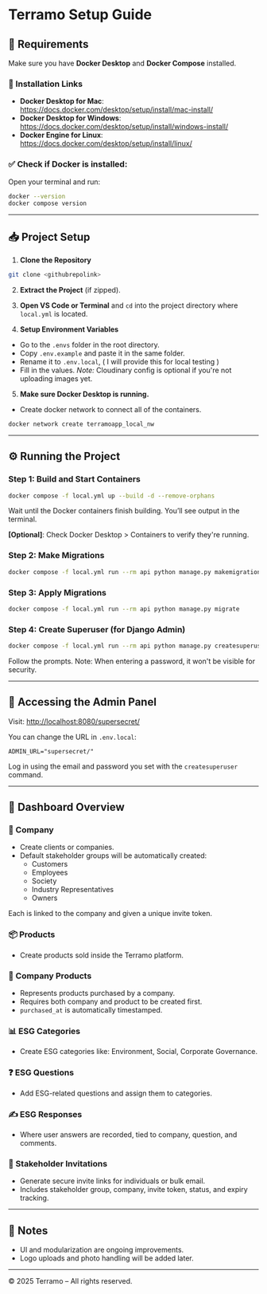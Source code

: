 # Terramo Setup Guide

## 🚀 Requirements

Make sure you have **Docker Desktop** and **Docker Compose** installed.

### 🔗 Installation Links
- **Docker Desktop for Mac**: https://docs.docker.com/desktop/setup/install/mac-install/
- **Docker Desktop for Windows**: https://docs.docker.com/desktop/setup/install/windows-install/
- **Docker Engine for Linux**: https://docs.docker.com/desktop/setup/install/linux/

### ✅ Check if Docker is installed:
Open your terminal and run:
```bash
docker --version
docker compose version
```

---

## 📥 Project Setup

1. **Clone the Repository**
```bash
git clone <githubrepolink>
```

2. **Extract the Project** (if zipped).

3. **Open VS Code or Terminal** and `cd` into the project directory where `local.yml` is located.

4. **Setup Environment Variables**
- Go to the `.envs` folder in the root directory.
- Copy `.env.example` and paste it in the same folder.
- Rename it to `.env.local`, ( I will provide this for local testing )
- Fill in the values. *Note:* Cloudinary config is optional if you're not uploading images yet.

5. **Make sure Docker Desktop is running.**
- Create docker network to connect all of the containers.
```bash
docker network create terramoapp_local_nw
```
---

## ⚙️ Running the Project

### Step 1: Build and Start Containers
```bash
docker compose -f local.yml up --build -d --remove-orphans
```
Wait until the Docker containers finish building. You’ll see output in the terminal.

**[Optional]**: Check Docker Desktop > Containers to verify they're running.

### Step 2: Make Migrations
```bash
docker compose -f local.yml run --rm api python manage.py makemigrations
```

### Step 3: Apply Migrations
```bash
docker compose -f local.yml run --rm api python manage.py migrate
```

### Step 4: Create Superuser (for Django Admin)
```bash
docker compose -f local.yml run --rm api python manage.py createsuperuser
```
Follow the prompts. Note: When entering a password, it won't be visible for security.

---

## 🔐 Accessing the Admin Panel

Visit: [http://localhost:8080/supersecret/](http://localhost:8080/supersecret/)

You can change the URL in `.env.local`:
```
ADMIN_URL="supersecret/"
```

Log in using the email and password you set with the `createsuperuser` command.

---

## 🧭 Dashboard Overview

### 🏢 Company
- Create clients or companies.
- Default stakeholder groups will be automatically created:
  - Customers
  - Employees
  - Society
  - Industry Representatives
  - Owners

Each is linked to the company and given a unique invite token.

### 📦 Products
- Create products sold inside the Terramo platform.

### 🏢 Company Products
- Represents products purchased by a company.
- Requires both company and product to be created first.
- `purchased_at` is automatically timestamped.

### 📊 ESG Categories
- Create ESG categories like: Environment, Social, Corporate Governance.

### ❓ ESG Questions
- Add ESG-related questions and assign them to categories.

### ✍️ ESG Responses
- Where user answers are recorded, tied to company, question, and comments.

### 💌 Stakeholder Invitations
- Generate secure invite links for individuals or bulk email.
- Includes stakeholder group, company, invite token, status, and expiry tracking.

---

## 📁 Notes
- UI and modularization are ongoing improvements.
- Logo uploads and photo handling will be added later.

---

© 2025 Terramo – All rights reserved.
